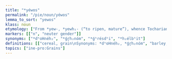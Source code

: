```yaml
---
title: "*yéwos"
permalink: "/pie/noun/yéwos"
lemma_to_sort: "yewos"
klass: noun
etymology: ["From *yew-, *yewh₁- (“to ripen, mature”), whence Tocharian B yu-."]
markers: [["n", "neuter gender"]]
synonyms: ["*dʰoHnéh₂", "*ǵr̥h₂nóm", "*ǵʰrésdʰi", "*h₂élbʰit"]
definitions: [["cereal, grain\nSynonyms: *dʰoHnéh₂, *ǵr̥h₂nóm", "barley, spelt\nSynonyms: *ǵʰrésdʰi, *h₂élbʰit"]]
topics: ["ine-pro:Grains"]
---
```

